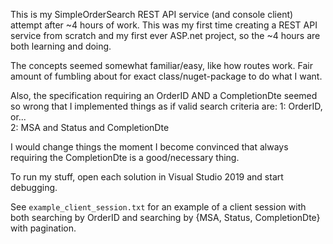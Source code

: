 This is my SimpleOrderSearch REST API service (and console client) attempt after ~4 hours of work. This was my first time creating a REST API service from scratch and my first ever ASP.net project, so the ~4 hours are both learning and doing.

The concepts seemed somewhat familiar/easy, like how routes work.  Fair amount of fumbling about for exact class/nuget-package to do what I want.

Also, the specification requiring an OrderID AND a CompletionDte seemed so
wrong that I implemented things as if valid search criteria are:
    1: OrderID, or...  
    2: MSA and Status and CompletionDte

I would change things the moment I become convinced that always requiring the
CompletionDte is a good/necessary thing.

To run my stuff, open each solution in Visual Studio 2019 and start debugging.

See `example_client_session.txt` for an example of a client session with both
searching by OrderID and searching by {MSA, Status, CompletionDte} with
pagination.
